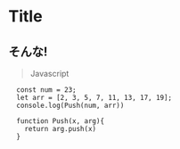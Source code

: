 # Title
## そんな!
> Javascript

```en-US
  const num = 23;
  let arr = [2, 3, 5, 7, 11, 13, 17, 19];
  console.log(Push(num, arr))

  function Push(x, arg){
    return arg.push(x)
  }
```